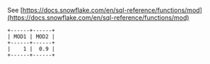 See [https://docs.snowflake.com/en/sql-reference/functions/mod](https://docs.snowflake.com/en/sql-reference/functions/mod)
```
+------+------+
| MOD1 | MOD2 |
+------+------+
|    1 |  0.9 |
+------+------+
```
